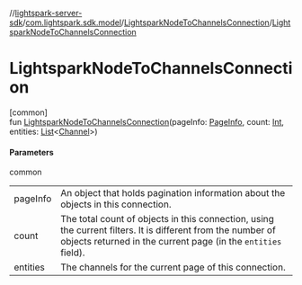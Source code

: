 //[lightspark-server-sdk](../../../index.md)/[com.lightspark.sdk.model](../index.md)/[LightsparkNodeToChannelsConnection](index.md)/[LightsparkNodeToChannelsConnection](-lightspark-node-to-channels-connection.md)

# LightsparkNodeToChannelsConnection

[common]\
fun [LightsparkNodeToChannelsConnection](-lightspark-node-to-channels-connection.md)(pageInfo: [PageInfo](../-page-info/index.md), count: [Int](https://kotlinlang.org/api/latest/jvm/stdlib/kotlin/-int/index.html), entities: [List](https://kotlinlang.org/api/latest/jvm/stdlib/kotlin.collections/-list/index.html)&lt;[Channel](../-channel/index.md)&gt;)

#### Parameters

common

| | |
|---|---|
| pageInfo | An object that holds pagination information about the objects in this connection. |
| count | The total count of objects in this connection, using the current filters. It is different from the number of objects returned in the current page (in the `entities` field). |
| entities | The channels for the current page of this connection. |
